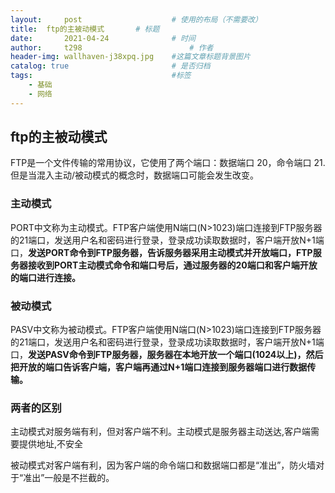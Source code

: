 ```yaml
---
layout:     post   				    # 使用的布局（不需要改）
title: 	ftp的主被动模式		# 标题 
date:       2021-04-24				# 时间
author:     t298						# 作者
header-img: wallhaven-j38xpq.jpg 	#这篇文章标题背景图片
catalog: true 						# 是否归档
tags:								#标签
    - 基础
    - 网络
---
```


## ftp的主被动模式

FTP是一个文件传输的常用协议，它使用了两个端口：数据端口 20，命令端口 21.但是当混入主动/被动模式的概念时，数据端口可能会发生改变。

### 主动模式

PORT中文称为主动模式。FTP客户端使用N端口(N>1023)端口连接到FTP服务器的21端口，发送用户名和密码进行登录，登录成功读取数据时，客户端开放N+1端口，**发送PORT命令到FTP服务器，告诉服务器采用主动模式并开放端口，FTP服务器接收到PORT主动模式命令和端口号后，通过服务器的20端口和客户端开放的端口进行连接。**

### 被动模式

PASV中文称为被动模式。FTP客户端使用N端口(N>1023)端口连接到FTP服务器的21端口，发送用户名和密码进行登录，登录成功读取数据时，客户端开放N+1端口，**发送PASV命令到FTP服务器，服务器在本地开放一个端口(1024以上)，然后把开放的端口告诉客户端，客户端再通过N+1端口连接到服务器端口进行数据传输。**

### 两者的区别

主动模式对服务端有利，但对客户端不利。主动模式是服务器主动送达,客户端需要提供地址,不安全

被动模式对客户端有利，因为客户端的命令端口和数据端口都是“准出”，防火墙对于“准出”一般是不拦截的。



